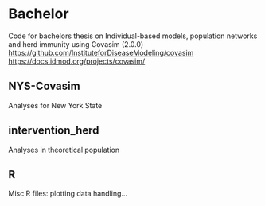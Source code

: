 # Bachelor
Code for bachelors thesis on Individual-based models, population networks and herd immunity using Covasim (2.0.0)
https://github.com/InstituteforDiseaseModeling/covasim
https://docs.idmod.org/projects/covasim/

## NYS-Covasim
Analyses for New York State

## intervention_herd
Analyses in theoretical population

## R
Misc R files: plotting data handling... 
